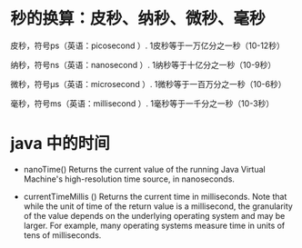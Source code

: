 

# 秒的换算：皮秒、纳秒、微秒、毫秒

皮秒，符号ps（英语：picosecond ）.
1皮秒等于一万亿分之一秒（10-12秒）

纳秒，符号ns（英语：nanosecond ）.
1纳秒等于十亿分之一秒（10-9秒）

微秒，符号μs（英语：microsecond ）.
1微秒等于一百万分之一秒（10-6秒）

毫秒，符号ms（英语：millisecond ）.
1毫秒等于一千分之一秒（10-3秒）

# java 中的时间
* nanoTime()
Returns the current value of the running Java Virtual Machine's high-resolution time source, in nanoseconds.

* currentTimeMillis ()
Returns the current time in milliseconds. Note that while the unit of time of the return value is a millisecond, the granularity of the value depends on the underlying operating system and may be larger. For example, many operating systems measure time in units of tens of milliseconds.


